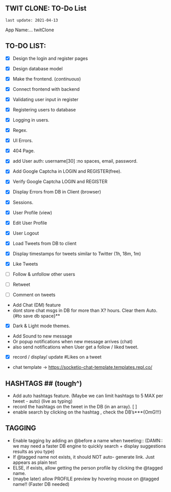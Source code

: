 ﻿TWIT CLONE: TO-Do List
--

`last update: 2021-04-13`

App Name:... twitClone

## TO-DO LIST:


- [x] Design the login and register pages
- [x] Design database model
- [x] Make the frontend.  (_continuous_)
- [x] Connect frontend with backend
- [x] Validating user input in register 
- [x] Registering users to database
- [x] Logging in users.
- [x] Regex.
- [x] UI Errors.
- [x] 404 Page.
- [x] add User auth: username[30] :no spaces, email, password.
- [x] Add Google Captcha in LOGIN and REGISTER(free).
- [x] Verify Google Captcha LOGIN and REGISTER

- [x] Display Errors from DB in Client (browser)
- [x] Sessions.
- [x] User Profile (view)
- [x] Edit User Profile
- [x] User Logout
- [x] Load Tweets from DB to client
- [x] Display timestamps for tweets similar to Twitter (1h, 18m, 1m)
- [x] Like Tweets
- [ ] Follow & unfollow other users
- [ ] Retweet
- [ ] Comment on tweets


- Add Chat (DM) feature
- dont store chat msgs in DB for more than X? hours. Clear them Auto. {#to save db space}**
- [x] Dark & Light mode themes.
- Add Sound to new message
- Or popup notifications when new message arrives (chat)
- also send notifications when User get a follow / liked tweet.
- [x] record / display/ update #Likes on a tweet
- chat template -> https://socketio-chat-template.templates.repl.co/

## HASHTAGS ## (tough^)
- Add auto hashtags feature. (Maybe we can limit hashtags to 5 MAX per tweet - auto) (live as typing)
- record the hashtags on the tweet in the DB (in an array). [ ]
- enable search by clicking on the hashtag , check the DB’s***{OmG!!!}


## TAGGING ##

- Enable tagging by adding an @before a name when tweeting:: (DAMN:: we may need a faster DB engine to quickly search + display suggestions results as you type)
- If @tagged name not exists, it should NOT auto- generate link. Just appears as plain text
- ELSE, if exists, allow getting the person profile by clicking the @tagged name.
- (maybe later) allow PROFILE preview by hovering mouse on @tagged name!! (Faster DB needed)
